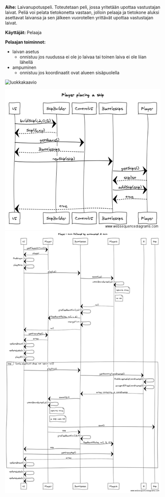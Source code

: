 **Aihe:** Laivanupotuspeli. Toteutetaan peli, jossa yritetään upottaa vastustajan laivat. Peliä voi pelata tietokonetta vastaan, jolloin pelaaja ja tietokone aluksi asettavat laivansa ja sen jälkeen vuorotellen yrittävät upottaa vastustajan laivat.

**Käyttäjät:** Pelaaja

**Pelaajan toiminnot:**

  * laivan asetus
    * onnistuu jos ruudussa ei ole jo laivaa tai toinen laiva ei ole liian lähellä
  * ampuminen
    * onnistuu jos koordinaatit ovat alueen sisäpuolella

![luokkakaavio](http://yuml.me/48ffd75a)

![sekvenssikaavio - laivan asettaminen](https://github.com/Sadelise/Battleships/blob/master/dokumentaatio/playerPlacingShip.png)
![sekvenssikaavio - Pelaaja 1:sen vuoro, jota seuraa automaattinen tekoälyn vuoro](https://github.com/Sadelise/Battleships/blob/master/dokumentaatio/turnPlayed.png)
